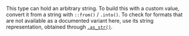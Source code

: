 <!-- Keep this comment so the content is always included as a new paragraph -->
This type can hold an arbitrary string. To build this with a custom value, convert it from a
string with `::from()` / `.into()`. To check for formats that are not available as a
documented variant here, use its string representation, obtained through
[`.as_str()`](Self::as_str()).
